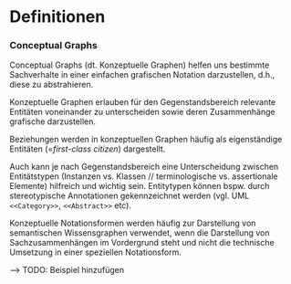 # Definitionen 



### Conceptual Graphs

Conceptual Graphs (dt. Konzeptuelle Graphen) helfen uns bestimmte Sachverhalte in einer einfachen grafischen Notation darzustellen, d.h., diese zu abstrahieren. 

Konzeptuelle Graphen erlauben für den Gegenstandsbereich relevante Entitäten voneinander zu unterscheiden sowie deren Zusammenhänge grafische darzustellen. 

Beziehungen werden in konzeptuellen Graphen häufig als eigenständige Entitäten (=_first-class citizen_) dargestellt.

Auch kann je nach Gegenstandsbereich eine Unterscheidung zwischen Entitätstypen (Instanzen vs. Klassen // terminologische vs. assertionale Elemente) hilfreich und wichtig sein. 
Entitytypen können bspw. durch stereotypische Annotationen gekennzeichnet werden (vgl. UML `<<Category>>`, `<<Abstract>>` etc).

Konzeptuelle Notationsformen werden häufig zur Darstellung von semantischen Wissensgraphen verwendet, wenn die Darstellung von Sachzusammenhängen im Vordergrund steht und nicht die technische Umsetzung in einer speziellen Notationsform.

--> TODO: Beispiel hinzufügen
